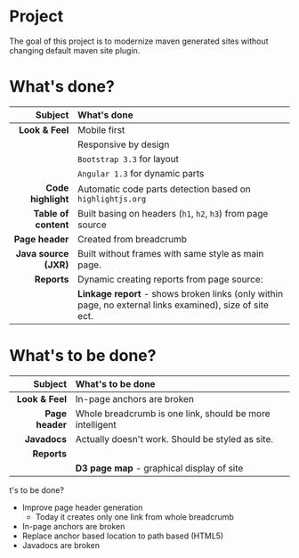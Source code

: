 # Project

The goal of this project is to modernize maven generated sites without changing
default maven site plugin.

# What's done?

| Subject                  | What's done                                                 |
| --------------------:    | :---------------------------------------------------------- |
| **Look & Feel**          | Mobile first                                                |
|                          | Responsive by design                                        |
|                          | `Bootstrap 3.3` for layout                                  |
|                          | `Angular 1.3` for dynamic parts                             |
| **Code highlight**       | Automatic code parts detection based on `highlightjs.org`   |
| **Table of content**     | Built basing on headers (`h1`, `h2`, `h3`) from page source |
| **Page header**          | Created from breadcrumb                                     |
| **Java source (JXR)**    | Built without frames with same style as main page.          |
| **Reports**              | Dynamic creating reports from page source:                  |
|                          | **Linkage report** - shows broken links (only within page, no external links examined), size of site ect. |

# What's to be done?

| Subject                  | What's to be done                                           |
| --------------------:    | :---------------------------------------------------------- |
| **Look & Feel**          | In-page anchors are broken                                  |
| **Page header**          | Whole breadcrumb is one link, should be more intelligent    |
| **Javadocs**             | Actually doesn't work. Should be styled as site.            |
| **Reports**              |                                                             |
|                          | **D3 page map** - graphical display of site                 |

t's to be done?

* Improve page header generation
    * Today it creates only one link from whole breadcrumb
* In-page anchors are broken
* Replace anchor based location to path based (HTML5)
* Javadocs are broken

